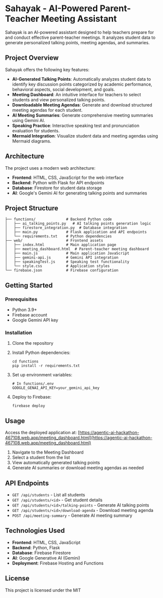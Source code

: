 # Sahayak - AI-Powered Parent-Teacher Meeting Assistant

Sahayak is an AI-powered assistant designed to help teachers prepare for and conduct effective parent-teacher meetings. It analyzes student data to generate personalized talking points, meeting agendas, and summaries.

## Project Overview

Sahayak offers the following key features:

- **AI-Generated Talking Points**: Automatically analyzes student data to identify key discussion points categorized by academic performance, behavioral aspects, social development, and goals.
- **Meeting Dashboard**: An intuitive interface for teachers to select students and view personalized talking points.
- **Downloadable Meeting Agendas**: Generate and download structured meeting agendas for each student.
- **AI Meeting Summaries**: Generate comprehensive meeting summaries using Gemini AI.
- **Speaking Practice**: Interactive speaking test and pronunciation evaluation for students.
- **Mermaid Integration**: Visualize student data and meeting agendas using Mermaid diagrams.

## Architecture

The project uses a modern web architecture:

- **Frontend**: HTML, CSS, JavaScript for the web interface
- **Backend**: Python with Flask for API endpoints
- **Database**: Firestore for student data storage
- **AI**: Google's Gemini AI for generating talking points and summaries

## Project Structure

```
├── functions/              # Backend Python code
│   ├── ai_talking_points.py   # AI talking points generation logic
│   ├── firestore_integration.py  # Database integration
│   ├── main.py             # Flask application and API endpoints
│   └── requirements.txt    # Python dependencies
├── web/                    # Frontend assets
│   ├── index.html          # Main application page
│   ├── meeting_dashboard.html  # Parent-teacher meeting dashboard
│   ├── main.js             # Main application JavaScript
│   ├── gemini-api.js       # Gemini API integration
│   ├── speakingTest.js     # Speaking test functionality
│   └── style.css           # Application styles
└── firebase.json           # Firebase configuration
```

## Getting Started

### Prerequisites

- Python 3.9+
- Firebase account
- Google Gemini API key

### Installation

1. Clone the repository
2. Install Python dependencies:
   ```
   cd functions
   pip install -r requirements.txt
   ```
3. Set up environment variables:
   ```
   # In functions/.env
   GOOGLE_GENAI_API_KEY=your_gemini_api_key
   ```

4. Deploy to Firebase:
   ```
   firebase deploy
   ```

## Usage

Access the deployed application at: [https://agentic-ai-hackathon-467108.web.app/meeting_dashboard.html](https://agentic-ai-hackathon-467108.web.app/meeting_dashboard.html)

1. Navigate to the Meeting Dashboard
2. Select a student from the list
3. View automatically generated talking points
4. Generate AI summaries or download meeting agendas as needed

## API Endpoints

- `GET /api/students` - List all students
- `GET /api/students/<id>` - Get student details
- `GET /api/students/<id>/talking-points` - Generate AI talking points
- `GET /api/students/<id>/download-agenda` - Download meeting agenda
- `POST /api/meeting-summary` - Generate AI meeting summary

## Technologies Used

- **Frontend**: HTML, CSS, JavaScript
- **Backend**: Python, Flask
- **Database**: Firebase Firestore
- **AI**: Google Generative AI (Gemini)
- **Deployment**: Firebase Hosting and Functions

## License

This project is licensed under the MIT